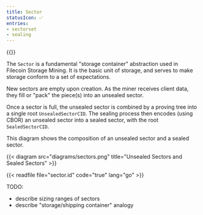 ```yaml
---
title: Sector
statusIcon: ✅
entries:
- sectorset
- sealing
---
```


{{<label sector>}}

The `Sector` is a fundamental "storage container" abstraction used in Filecoin Storage Mining. It is the basic unit of storage,
and serves to make storage conform to a set of expectations.

New sectors are empty upon creation. As the miner receives client data, they fill or "pack" the piece(s) into an unsealed sector.

Once a sector is full, the unsealed sector is combined by a proving tree into a single root `UnsealedSectorCID`. The sealing process then encodes (using CBOR) an unsealed sector into a sealed sector, with the root `SealedSectorCID`.

This diagram shows the composition of an unsealed sector and a sealed sector.

{{< diagram src="diagrams/sectors.png" title="Unsealed Sectors and Sealed Sectors" >}}

{{< readfile file="sector.id" code="true" lang="go" >}}


TODO:

- describe sizing ranges of sectors
- describe "storage/shipping container" analogy
